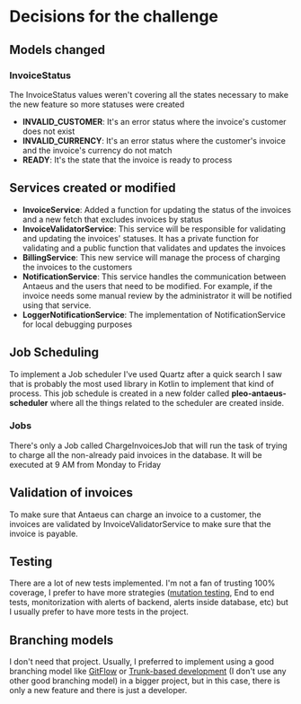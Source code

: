 # Decisions for the challenge



## Models changed



### InvoiceStatus

The InvoiceStatus values weren't covering all the states necessary to make the new feature so more statuses were created

- **INVALID_CUSTOMER**: It's an error status where the invoice's customer does not exist
- **INVALID_CURRENCY**: It's an error status where the customer's invoice and the invoice's currency do not match
- **READY**: It's the state that the invoice is ready to process





## Services created or modified

- **InvoiceService**: Added a function for updating the status of the invoices and a new fetch that excludes invoices by status
- **InvoiceValidatorService**: This service will be responsible for validating and updating the invoices' statuses. It has a private function for validating and a public function that validates and updates the invoices
- **BillingService**: This new service will manage the process of charging the invoices to the customers
- **NotificationService**: This service handles the communication between Antaeus and the users that need to be modified. For example, if the invoice needs some manual review by the administrator it will be notified using that service.
- **LoggerNotificationService**: The implementation of NotificationService for local debugging purposes



## Job Scheduling

To implement a Job scheduler I've used Quartz after a quick search I saw that is probably the most used library in Kotlin to implement that kind of process. This job schedule is created in a new folder called **pleo-antaeus-scheduler** where all the things related to the scheduler are created inside.



### Jobs 

There's only a Job called ChargeInvoicesJob that will run the task of trying to charge all the non-already paid invoices in the database. It will be executed at 9 AM from Monday to Friday

## Validation of invoices

To make sure that Antaeus can charge an invoice to a customer, the invoices are validated by InvoiceValidatorService to make sure that the invoice is payable. 

## Testing

There are a lot of new tests implemented. I'm not a fan of trusting 100% coverage, I prefer to have more strategies ([mutation testing](https://medium.com/seat-code/mutation-testing-in-kotlin-a8834771e85e), End to end tests, monitorization with alerts of backend, alerts inside database, etc) but I usually prefer to have more tests in the project.

## Branching models

I don't need that project. Usually, I preferred to implement using a good branching model like [GitFlow](http://datasift.github.io/gitflow/IntroducingGitFlow.html) or [Trunk-based development](https://trunkbaseddevelopment.com/) (I don't use any other good branching model) in a bigger project, but in this case, there is only a new feature and there is just a developer. 

